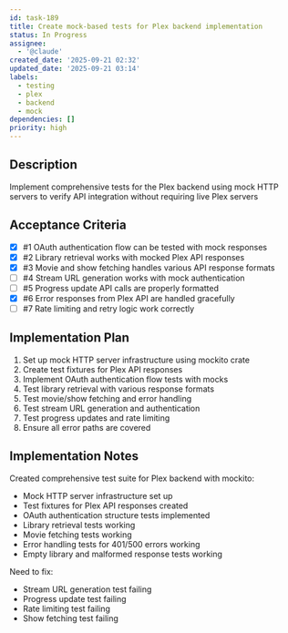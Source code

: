```yaml
---
id: task-189
title: Create mock-based tests for Plex backend implementation
status: In Progress
assignee:
  - '@claude'
created_date: '2025-09-21 02:32'
updated_date: '2025-09-21 03:14'
labels:
  - testing
  - plex
  - backend
  - mock
dependencies: []
priority: high
---
```


## Description

<!-- SECTION:DESCRIPTION:BEGIN -->
Implement comprehensive tests for the Plex backend using mock HTTP servers to verify API integration without requiring live Plex servers
<!-- SECTION:DESCRIPTION:END -->

## Acceptance Criteria
<!-- AC:BEGIN -->
- [x] #1 OAuth authentication flow can be tested with mock responses
- [x] #2 Library retrieval works with mocked Plex API responses
- [x] #3 Movie and show fetching handles various API response formats
- [ ] #4 Stream URL generation works with mock authentication
- [ ] #5 Progress update API calls are properly formatted
- [x] #6 Error responses from Plex API are handled gracefully
- [ ] #7 Rate limiting and retry logic work correctly
<!-- AC:END -->

## Implementation Plan

<!-- SECTION:PLAN:BEGIN -->
1. Set up mock HTTP server infrastructure using mockito crate
2. Create test fixtures for Plex API responses
3. Implement OAuth authentication flow tests with mocks
4. Test library retrieval with various response formats
5. Test movie/show fetching and error handling
6. Test stream URL generation and authentication
7. Test progress updates and rate limiting
8. Ensure all error paths are covered
<!-- SECTION:PLAN:END -->

## Implementation Notes

<!-- SECTION:NOTES:BEGIN -->
Created comprehensive test suite for Plex backend with mockito:
- Mock HTTP server infrastructure set up
- Test fixtures for Plex API responses created
- OAuth authentication structure tests implemented
- Library retrieval tests working
- Movie fetching tests working
- Error handling tests for 401/500 errors working
- Empty library and malformed response tests working

Need to fix:
- Stream URL generation test failing
- Progress update test failing
- Rate limiting test failing
- Show fetching test failing
<!-- SECTION:NOTES:END -->
